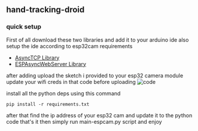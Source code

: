 ## hand-tracking-droid
### quick setup
First of all download these two libraries and add it to your arduino ide also setup the ide according to esp32cam requirements
- [AsyncTCP Library](https://www.youtube.com/redirect?event=video_description&redir_token=QUFFLUhqbjl3eUFXM3IwbWNUemxpQXJfbThxR2NaYWo4Z3xBQ3Jtc0ttOGZUcENfdnlST3puWkdpZEFlUUtrWVNuYmpDZW80a0pCZXZIampLUzhzUlBiOUNCS1J6TldmVHFnZDU2WktHUG8tbVNFOTkyUWhyRWJOUTMtMU1OYjViRnl0bktpeG9heHRDczVGWW5nWmdSQjRIWQ&q=https%3A%2F%2Fgithub.com%2Fme-no-dev%2FAsyncTCP%2Farchive%2Frefs%2Fheads%2Fmaster.zip)
- [ESPAsyncWebServer Library](https://www.youtube.com/redirect?event=video_description&redir_token=QUFFLUhqazJ0dVdtZ1Y2cnkxY1cyWUFtQVZTSm9waVV1UXxBQ3Jtc0trY2FXWmtzT0pOZVJDcERLSW55UGlUV0hXNkU1WHRiWHY0cWtlTzVCX3BJMWxrdFpDQU81WDlnVVlrbXF2dkJGYTRBQktmbnN1cFhLMWE0NXV2aXo3dXY0NDhvX3NLaGxSOXY0bHpGVzdWRVdWUHZzUQ&q=https%3A%2F%2Fgithub.com%2Fme-no-dev%2FESPAsyncWebServer%2Farchive%2Frefs%2Fheads%2Fmaster.zip)

after adding upload the sketch i provided to your esp32 camera module
update your wifi creds in that code before uploading
![code](https://github.com/zerocool-11/hand-tracking-droid/wifi.png)

install all the python deps using this command
```
pip install -r requirements.txt
```

after that find the ip address of your esp32 cam and update it to the python code that's it
then simply run main-espcam.py script and enjoy


